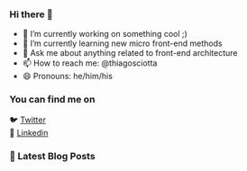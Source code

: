 ### Hi there 👋

- 🔭 I’m currently working on something cool ;)
- 🌱 I’m currently learning new micro front-end methods
- 💬 Ask me about anything related to front-end architecture
- 📫 How to reach me: @thiagosciotta
- 😄 Pronouns: he/him/his

### You can find me on

🐦 [Twitter](https://twitter.com/thiagosciotta) <br>
💼 [Linkedin](https://www.linkedin.com/in/sciotta/) <br>

### 📕 Latest Blog Posts
<!-- BLOG:START -->
<!-- BLOG:END -->
